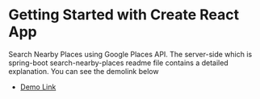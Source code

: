 # Getting Started with Create React App

Search Nearby Places using Google Places API. The server-side which is spring-boot search-nearby-places readme file contains a detailed explanation.
You can see the demolink below

* [Demo Link](https://gozdesaygiliyalcin.github.io/react-search-nearby-places-client/)


